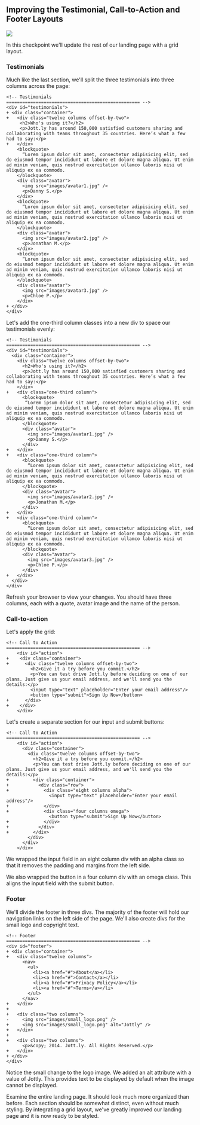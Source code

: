 ## Improving the Testimonial, Call-to-Action and Footer Layouts

![](https://bloc-books.s3.amazonaws.com/jottly/10-testimonials.png)

In this checkpoint we'll update the rest of our landing page with a grid layout.

### Testimonials

Much like the last section, we'll split the three testimonials into three columns across the page:

```html(index.html)
<!-- Testimonials
================================================== -->
<div id="testimonials">
+ <div class="container">
+   <div class="twelve columns offset-by-two">
     <h2>Who's using it?</h2>
     <p>Jott.ly has around 150,000 satisfied customers sharing and collaborating with teams throughout 35 countries. Here’s what a few had to say:</p>
+   </div>
    <blockquote>
      “Lorem ipsum dolor sit amet, consectetur adipisicing elit, sed do eiusmod tempor incididunt ut labore et dolore magna aliqua. Ut enim ad minim veniam, quis nostrud exercitation ullamco laboris nisi ut aliquip ex ea commodo.
    </blockquote>
    <div class="avatar">
      <img src="images/avatar1.jpg" />
      <p>Danny S.</p>
    </div>
    <blockquote>
      “Lorem ipsum dolor sit amet, consectetur adipisicing elit, sed do eiusmod tempor incididunt ut labore et dolore magna aliqua. Ut enim ad minim veniam, quis nostrud exercitation ullamco laboris nisi ut aliquip ex ea commodo.
    </blockquote>
    <div class="avatar">
      <img src="images/avatar2.jpg" />
      <p>Jonathan M.</p>
    </div>
    <blockquote>
      “Lorem ipsum dolor sit amet, consectetur adipisicing elit, sed do eiusmod tempor incididunt ut labore et dolore magna aliqua. Ut enim ad minim veniam, quis nostrud exercitation ullamco laboris nisi ut aliquip ex ea commodo.
    </blockquote>
    <div class="avatar">
      <img src="images/avatar3.jpg" />
      <p>Chloe P.</p>
    </div>
+ </div>
</div>
```

Let's add the one-third column classes into a new div to space our testimonials evenly:

```html(index.html)
<!-- Testimonials
================================================== -->
<div id="testimonials">
  <div class="container">
    <div class="twelve columns offset-by-two">
      <h2>Who's using it?</h2>
      <p>Jott.ly has around 150,000 satisfied customers sharing and collaborating with teams throughout 35 countries. Here’s what a few had to say:</p>
    </div>
+   <div class="one-third column">
      <blockquote>
       “Lorem ipsum dolor sit amet, consectetur adipisicing elit, sed do eiusmod tempor incididunt ut labore et dolore magna aliqua. Ut enim ad minim veniam, quis nostrud exercitation ullamco laboris nisi ut aliquip ex ea commodo.
      </blockquote>
      <div class="avatar">
        <img src="images/avatar1.jpg" />
        <p>Danny S.</p>
      </div>
+   </div>
+   <div class="one-third column">
      <blockquote>
        “Lorem ipsum dolor sit amet, consectetur adipisicing elit, sed do eiusmod tempor incididunt ut labore et dolore magna aliqua. Ut enim ad minim veniam, quis nostrud exercitation ullamco laboris nisi ut aliquip ex ea commodo.
      </blockquote>
      <div class="avatar">
        <img src="images/avatar2.jpg" />
        <p>Jonathan M.</p>
      </div>
+   </div>
+   <div class="one-third column">
      <blockquote>
        “Lorem ipsum dolor sit amet, consectetur adipisicing elit, sed do eiusmod tempor incididunt ut labore et dolore magna aliqua. Ut enim ad minim veniam, quis nostrud exercitation ullamco laboris nisi ut aliquip ex ea commodo.
      </blockquote>
      <div class="avatar">
        <img src="images/avatar3.jpg" />
        <p>Chloe P.</p>
      </div>
+   </div>
  </div>
</div>
```

Refresh your browser to view your changes. You should have three columns, each with a quote, avatar image and the name of the person.

### Call-to-action

Let's apply the grid:

```html(index.html)
<!-- Call to Action
================================================== -->
    <div id="action">
+    <div class="container">
+      <div class="twelve columns offset-by-two">
         <h2>Give it a try before you commit.</h2>
         <p>You can test drive Jott.ly before deciding on one of our plans. Just give us your email address, and we'll send you the details:</p>
         <input type="text" placeholder="Enter your email address"/>
         <button type="submit">Sign Up Now</button>  
+      </div>
+    </div>
    </div>
```

Let's create a separate section for our input and submit buttons:

```html(index.html)
<!-- Call to Action
================================================== -->
    <div id="action">
      <div class="container">
        <div class="twelve columns offset-by-two">
          <h2>Give it a try before you commit.</h2>
          <p>You can test drive Jott.ly before deciding on one of our plans. Just give us your email address, and we'll send you the details:</p>
+         <div class="container">
+           <div class="row">
+             <div class="eight columns alpha">
                <input type="text" placeholder="Enter your email address"/>
+             </div>
+             <div class="four columns omega">
                <button type="submit">Sign Up Now</button>
+             </div>
+           </div>
+         </div>
        </div>
      </div>
    </div>
 ```

We wrapped the input field in an eight column div with an alpha class so that it removes the padding and margins from the left side.

We also wrapped the button in a four column div with an omega class. This aligns the input field with the submit button.

### Footer

We'll divide the footer in three divs. The majority of the footer will hold our navigation links on the left side of the page. We'll also create divs for the small logo and copyright text.

```html(index.html)
<!-- Footer
================================================== -->
<div id="footer">
+ <div class="container">
+   <div class="twelve columns">
      <nav>
        <ul>
          <li><a href="#">About</a></li>
          <li><a href="#">Contact</a></li>
          <li><a href="#">Privacy Policy</a></li>
          <li><a href="#">Terms</a></li>
        </ul>
      </nav>
+   </div>
+
+   <div class="two columns">
-     <img src="images/small_logo.png" />
+     <img src="images/small_logo.png" alt="Jottly" />
+   </div>
+
+   <div class="two columns">
      <p>&copy; 2014. Jott.ly. All Rights Reserved.</p>
+   </div>
+ </div>
</div>
```

Notice the small change to the logo image. We added an alt attribute with a value of Jottly. This provides text to be displayed by default when the image cannot be displayed.

Examine the entire landing page. It should look much more organized than before. Each section should be somewhat distinct, even without much styling. By integrating a grid layout, we've greatly improved our landing page and it is now ready to be styled.